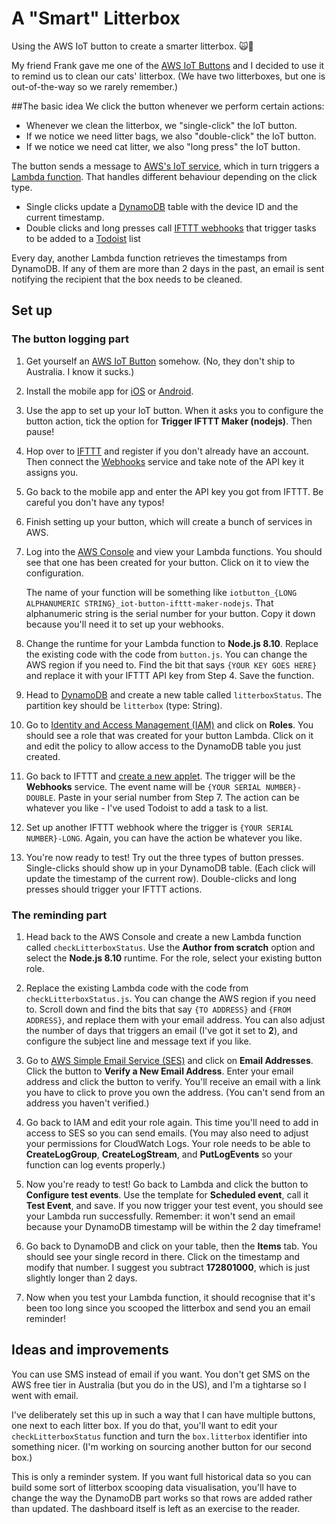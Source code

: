# A "Smart" Litterbox
Using the AWS IoT button to create a smarter litterbox. 🙀💩

My friend Frank gave me one of the [AWS IoT Buttons](https://www.amazon.com/AWS-IoT-Button-2nd-Generation/dp/B01KW6YCIM/) and I decided to use it to remind us to clean our cats' litterbox. (We have two litterboxes, but one is out-of-the-way so we rarely remember.)

##The basic idea
We click the button whenever we perform certain actions:

- Whenever we clean the litterbox, we "single-click" the IoT button.
- If we notice we need litter bags, we also "double-click" the IoT button.
- If we notice we need cat litter, we also "long press" the IoT button.

The button sends a message to [AWS's IoT service](https://aws.amazon.com/iot/), which in turn triggers a [Lambda function](https://aws.amazon.com/lambda/). That handles different behaviour depending on the click type.

- Single clicks update a [DynamoDB](https://aws.amazon.com/dynamodb/) table with the device ID and the current timestamp.
- Double clicks and long presses call [IFTTT webhooks](https://ifttt.com/maker_webhooks) that trigger tasks to be added to a [Todoist](https://en.todoist.com/) list

Every day, another Lambda function retrieves the timestamps from DynamoDB. If any of them are more than 2 days in the past, an email is sent notifying the recipient that the box needs to be cleaned.

## Set up

### The button logging part

1. Get yourself an [AWS IoT Button](https://www.amazon.com/AWS-IoT-Button-2nd-Generation/dp/B01KW6YCIM/) somehow. (No, they don't ship to Australia. I know it sucks.)

2. Install the mobile app for [iOS](https://itunes.apple.com/us/app/aws-iot-button/id1178216626?mt=8) or [Android](https://play.google.com/store/apps/details?id=com.amazonaws.iotbutton&hl=en).

3. Use the app to set up your IoT button. When it asks you to configure the button action, tick the option for **Trigger IFTTT Maker (nodejs)**. Then pause!

4. Hop over to [IFTTT](https://ifttt.com) and register if you don't already have an account. Then connect the [Webhooks](https://ifttt.com/maker_webhooks) service and take note of the API key it assigns you.

5. Go back to the mobile app and enter the API key you got from IFTTT. Be careful you don't have any typos!

6. Finish setting up your button, which will create a bunch of services in AWS.

7. Log into the [AWS Console](https://console.aws.amazon.com/lambda/) and view your Lambda functions. You should see that one has been created for your button. Click on it to view the configuration.

	The name of your function will be something like `iotbutton_{LONG ALPHANUMERIC STRING}_iot-button-ifttt-maker-nodejs`. That alphanumeric string is the serial number for your button. Copy it down because you'll need it to set up your webhooks.

8. Change the runtime for your Lambda function to **Node.js 8.10**. Replace the existing code with the code from `button.js`. You can change the AWS region if you need to. Find the bit that says `{YOUR KEY GOES HERE}` and replace it with your IFTTT API key from Step 4. Save the function.

9. Head to [DynamoDB](https://console.aws.amazon.com/dynamodb/) and create a new table called `litterboxStatus`. The partition key should be `litterbox` (type: String).

10. Go to [Identity and Access Management (IAM)](https://console.aws.amazon.com/iam/) and click on **Roles**. You should see a role that was created for your button Lambda. Click on it and edit the policy to allow access to the DynamoDB table you just created.

11. Go back to IFTTT and [create a new applet](https://ifttt.com/create). The trigger will be the **Webhooks** service. The event name will be `{YOUR SERIAL NUMBER}-DOUBLE`. Paste in your serial number from Step 7. The action can be whatever you like - I've used Todoist to add a task to a list.

12. Set up another IFTTT webhook where the trigger is `{YOUR SERIAL NUMBER}-LONG`. Again, you can have the action be whatever you like.

13. You're now ready to test! Try out the three types of button presses. Single-clicks should show up in your DynamoDB table. (Each click will update the timestamp of the current row). Double-clicks and long presses should trigger your IFTTT actions.

### The reminding part

1. Head back to the AWS Console and create a new Lambda function called `checkLitterboxStatus`. Use the **Author from scratch** option and select the **Node.js 8.10** runtime. For the role, select your existing button role.

2. Replace the existing Lambda code with the code from `checkLitterboxStatus.js`. You can change the AWS region if you need to. Scroll down and find the bits that say `{TO ADDRESS}` and `{FROM ADDRESS}`, and replace them with your email address. You can also adjust the number of days that triggers an email (I've got it set to **2**), and configure the subject line and message text if you like.

3. Go to [AWS Simple Email Service (SES)](https://console.aws.amazon.com/ses/) and click on **Email Addresses**. Click the button to **Verify a New Email Address**. Enter your email address and click the button to verify. You'll receive an email with a link you have to click to prove you own the address. (You can't send from an address you haven't verified.)

4. Go back to IAM and edit your role again. This time you'll need to add in access to SES so you can send emails. (You may also need to adjust your permissions for CloudWatch Logs. Your role needs to be able to **CreateLogGroup**, **CreateLogStream**, and **PutLogEvents** so your function can log events properly.)

5. Now you're ready to test! Go back to Lambda and click the button to **Configure test events**. Use the template for **Scheduled event**, call it **Test Event**, and save. If you now trigger your test event, you should see your Lambda run successfully. Remember: it won't send an email because your DynamoDB timestamp will be within the 2 day timeframe!

6. Go back to DynamoDB and click on your table, then the **Items** tab. You should see your single record in there. Click on the timestamp and modify that number. I suggest you subtract **172801000**, which is just slightly longer than 2 days.

7. Now when you test your Lambda function, it should recognise that it's been too long since you scooped the litterbox and send you an email reminder!

## Ideas and improvements

You can use SMS instead of email if you want. You don't get SMS on the AWS free tier in Australia (but you do in the US), and I'm a tightarse so I went with email.

I've deliberately set this up in such a way that I can have multiple buttons, one next to each litter box. If you do that, you'll want to edit your `checkLitterboxStatus` function and turn the `box.litterbox` identifier into something nicer. (I'm working on sourcing another button for our second box.)

This is only a reminder system. If you want full historical data so you can build some sort of litterbox scooping data visualisation, you'll have to change the way the DynamoDB part works so that rows are added rather than updated. The dashboard itself is left as an exercise to the reader.